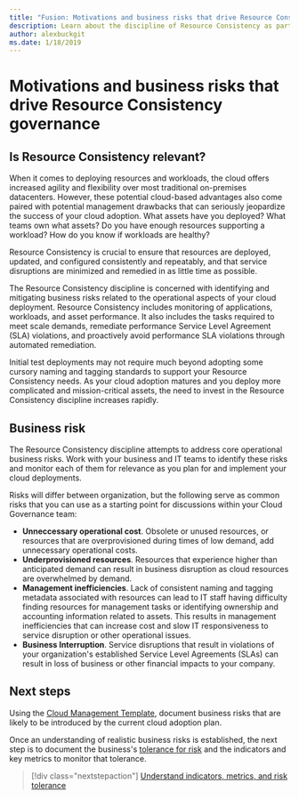 ```yaml
---
title: "Fusion: Motivations and business risks that drive Resource Consistency governance"
description: Learn about the discipline of Resource Consistency as part of a cloud governance strategy.
author: alexbuckgit
ms.date: 1/18/2019
---
```


# Motivations and business risks that drive Resource Consistency governance

<!-- markdownlint-disable MD026 -->

## Is Resource Consistency relevant?

When it comes to deploying resources and workloads, the cloud offers increased agility and flexibility over most traditional on-premises datacenters. However, these potential cloud-based advantages also come paired with potential management drawbacks that can seriously jeopardize the success of your cloud adoption. What assets have you deployed? What teams own what assets? Do you have enough resources supporting a workload? How do you know if workloads are healthy?

Resource Consistency is crucial to ensure that resources are deployed, updated, and configured consistently and repeatably, and that service disruptions are minimized and remedied in as little time as possible.

The Resource Consistency discipline is concerned with identifying and mitigating business risks related to the operational aspects of your cloud deployment. Resource Consistency includes monitoring of applications, workloads, and asset performance. It also includes the tasks required to meet scale demands, remediate performance Service Level Agreement (SLA) violations, and proactively avoid performance SLA violations through automated remediation.

Initial test deployments may not require much beyond adopting some cursory naming and tagging standards to support your Resource Consistency needs. As your cloud adoption matures and you deploy more complicated and mission-critical assets, the need to invest in the Resource Consistency discipline increases rapidly.

## Business risk

The Resource Consistency discipline attempts to address core operational business risks. Work with your business and IT teams to identify these risks and monitor each of them for relevance as you plan for and implement your cloud deployments.

Risks will differ between organization, but the following serve as common risks that you can use as a starting point for discussions within your Cloud Governance team:

- **Unneccessary operational cost**. Obsolete or unused resources, or resources that are overprovisioned during times of low demand, add unnecessary operational costs.
- **Underprovisioned resources**. Resources that experience higher than anticipated demand can result in business disruption as cloud resources are overwhelmed by demand.
- **Management inefficiencies**. Lack of consistent naming and tagging metadata associated with resources can lead to IT staff having difficulty finding resources for management tasks or identifying ownership and accounting information related to assets. This results in management inefficiencies that can increase cost and slow IT responsiveness to service disruption or other operational issues.
- **Business Interruption**. Service disruptions that result in violations of your organization's established Service Level Agreements (SLAs) can result in loss of business or other financial impacts to your company.

## Next steps

Using the [Cloud Management Template](./template.md), document business risks that are likely to be introduced by the current cloud adoption plan.

Once an understanding of realistic business risks is established, the next step is to document the business's [tolerance for risk](./metrics-tolerance.md) and the indicators and key metrics to monitor that tolerance.

> [!div class="nextstepaction"]
> [Understand indicators, metrics, and risk tolerance](./metrics-tolerance.md)

<!-- markdownlint-enable MD026 -->
